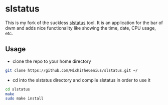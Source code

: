 # slstatus
This is my fork of the suckless [slstatus](https://tools.suckless.org/slstatus/) tool. It is an application for the bar of dwm and adds nice functionality like showing the time, date, CPU usage, etc. 

## Usage
- clone the repo to your home directory
```sh
git clone https://github.com/MichiTheGenius/slstatus.git ~/
```
- cd into the slstatus directory and compile slstatus in order to use it 
```sh
cd slstatus
make
sudo make install
```